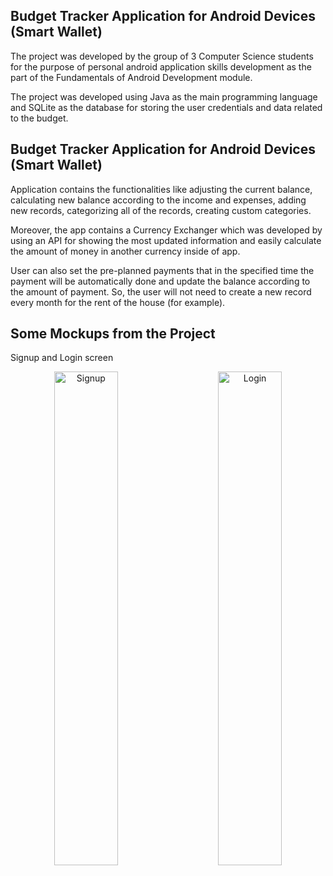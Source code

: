 ## Budget Tracker Application for Android Devices (Smart Wallet)

The project was developed by the group of 3 Computer Science students for the purpose of personal android application skills development as the part of the Fundamentals of Android Development module.

The project was developed using Java as the main programming language and SQLite as the database for storing the user credentials and data related to the budget.

## Budget Tracker Application for Android Devices (Smart Wallet)
Application contains the functionalities like adjusting the current balance, calculating new balance according to the income and expenses, adding new records, categorizing all of the records, creating custom categories. 

Moreover, the app contains a Currency Exchanger which was developed by using an API for showing the most updated information and easily calculate the amount of money in another currency inside of app.

User can also set the pre-planned payments that in the specified time the payment will be automatically done and update the balance according to the amount of payment. So, the user will not need to create a new record every month for the rent of the house (for example).

## Some Mockups from the Project

Signup and Login screen

<p align="center">
  <img alt="Signup" src="./![image](https://user-images.githubusercontent.com/72948977/188371334-b706b3d8-a036-465d-b4d6-f5d5026672a7.png)" width="45%">
&nbsp; &nbsp; &nbsp; &nbsp;
  <img alt="Login" src="./![image](https://user-images.githubusercontent.com/72948977/188371393-5674cae9-b934-4011-98e3-d5860f2bedaa.png)" width="45%">
</p>
